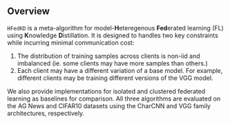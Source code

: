 ## Overview
`HFedKD` is a meta-algorithm for model-**H**eteregenous **Fed**erated learning (FL) using **K**nowledge **D**istillation. It is designed to handles two key constraints while incurring minimal communication cost:
1. The distribution of training samples across clients is non-iid and imbalanced (ie. some clients may have more samples than others.)
2. Each client may have a different variation of a base model. For example, different clients may be training different versions of the VGG model.

We also provide implementations for isolated and clustered federated learning as baselines for comparison. All three algorithms are evaluated on the AG News and CIFAR10 datasets using the CharCNN and VGG family architectures, respectively.